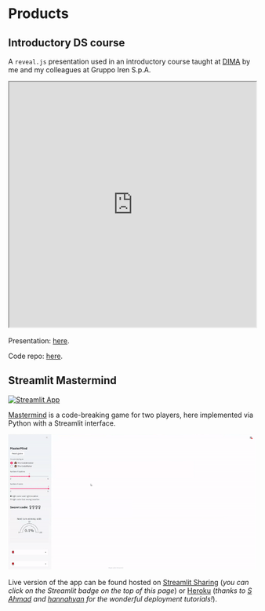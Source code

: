 # Products

## Introductory DS course

A `reveal.js` presentation used in an introductory course taught at [DIMA](https://fermat.dima.unige.it/didattica/matematica/new/index.php/laurea-magistrale/corsi-orari-esami-altre-attivita/attivita-professionalizzanti-crediti-ex-tipo-f/moduli-professionalizzanti/moduli-aa-precedente.html) by me and my colleagues at Gruppo Iren S.p.A.

<iframe
    src="https://advana-hub.github.io/modulo-dima/#/home"
    title="Introduzione alla professione del Data Scientist in ambito industriale"
    width="100%"
    height="500"
    scrolling="no">
    </iframe>

Presentation: [here](https://advana-hub.github.io/modulo-dima/#/home).

Code repo: [here](https://github.com/advana-hub/modulo-dima).

## Streamlit Mastermind

[![Streamlit App](https://static.streamlit.io/badges/streamlit_badge_black_white.svg)](https://share.streamlit.io/a-slice-of-py/mastermind/app.py)

[Mastermind](https://en.wikipedia.org/wiki/Mastermind_(board_game)) is a code-breaking game for two players, here implemented via Python with a Streamlit interface.

![streamlit-mastermind](streamlit-mastermind.gif)

Live version of the app can be found hosted on [Streamlit Sharing](https://blog.streamlit.io/introducing-streamlit-sharing/) (_you can click on the Streamlit badge on the top of this page_) or [Heroku](https://streamlit-mastermind.herokuapp.com) (_thanks to [S Ahmad](https://towardsdatascience.com/deploy-streamlit-on-heroku-9c87798d2088) and [hannahyan](https://dev.to/hannahyan/getting-started-in-deploying-interactive-data-science-apps-with-streamlit-part-2-3ob) for the wonderful deployment tutorials!_).
